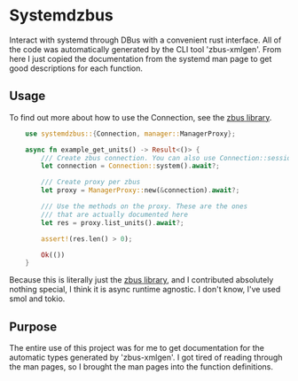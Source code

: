 # Systemdzbus

Interact with systemd through DBus with a convenient rust interface.
All of the code was automatically generated by the CLI tool 'zbus-xmlgen'.
From here I just copied the documentation from the systemd man page to
get good descriptions for each function.

## Usage

To find out more about how to use the Connection, see the [zbus library](https://docs.rs/zbus/latest/zbus/).

```rust
    use systemdzbus::{Connection, manager::ManagerProxy};

    async fn example_get_units() -> Result<()> {
        /// Create zbus connection. You can also use Connection::session() here.
        let connection = Connection::system().await?;

        /// Create proxy per zbus
        let proxy = ManagerProxy::new(&connection).await?;

        /// Use the methods on the proxy. These are the ones
        /// that are actually documented here
        let res = proxy.list_units().await?;

        assert!(res.len() > 0);

        Ok(())
    }
```

Because this is literally just the [zbus library](https://docs.rs/zbus/latest/zbus/), and I contributed
absolutely nothing special, I think it is async runtime agnostic.
I don't know, I've used smol and tokio.

## Purpose

The entire use of this project was for me to get documentation for the automatic
types generated by 'zbus-xmlgen'. I got tired of reading through the man pages,
so I brought the man pages into the function definitions.


